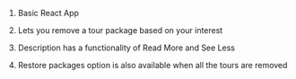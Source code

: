 1. Basic React App 

2. Lets you remove a tour package based on your interest

3. Description has a functionality of Read More and See Less

4. Restore packages option is also available when all the tours are removed
